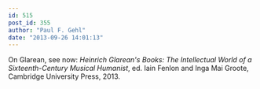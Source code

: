 ```yaml
---
id: 515
post_id: 355
author: "Paul F. Gehl"
date: "2013-09-26 14:01:13"
---
```

On Glarean, see now: <em>Heinrich Glarean's Books: The Intellectual World of a Sixteenth-Century Musical Humanist</em>, ed. Iain Fenlon and Inga Mai Groote, Cambridge University Press, 2013.
